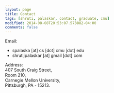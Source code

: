 ```yaml
---
layout: page
title: Contact
tags: [shruti, palaskar, contact, graduate, cmu]
modified: 2014-08-08T20:53:07.573882-04:00
comments: false
---
```


Email:
* spalaska [at] cs [dot] cmu [dot] edu
* shrutijpalaskar [at] gmail [dot] com

Address:  
407 South Craig Street,  
Room 210,  
Carnegie Mellon University,  
Pittsburgh, PA - 15213.  

